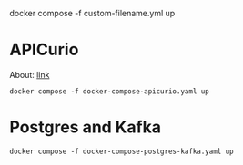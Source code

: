 docker compose -f custom-filename.yml up <container-1> <container-2>

# APICurio
About: [link](https://github.com/cato-mausethagen/containers)

```
docker compose -f docker-compose-apicurio.yaml up  
```

# Postgres and Kafka
```
docker compose -f docker-compose-postgres-kafka.yaml up  
```
